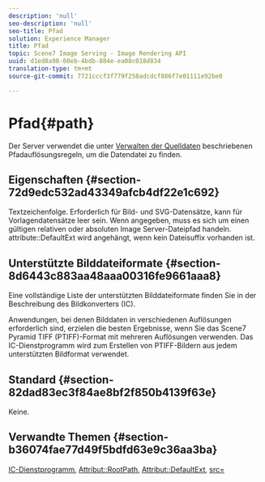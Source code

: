 ```yaml
---
description: 'null'
seo-description: 'null'
seo-title: Pfad
solution: Experience Manager
title: Pfad
topic: Scene7 Image Serving - Image Rendering API
uuid: d1ed8a98-60eb-4bdb-884e-ea08c018d834
translation-type: tm+mt
source-git-commit: 7721cccf3f779f258adcdcf886f7e01111e92be0

---
```



# Pfad{#path}

Der Server verwendet die unter [Verwalten der Quelldaten](../../../../../../is-api/image-serving-api-ref/c-configuration-and-administration/c-configuration-and-administration.md#concept-1ec4d9f0e58a430cae045761f1ff9173) beschriebenen Pfadauflösungsregeln, um die Datendatei zu finden.

## Eigenschaften {#section-72d9edc532ad43349afcb4df22e1c692}

Textzeichenfolge. Erforderlich für Bild- und SVG-Datensätze, kann für Vorlagendatensätze leer sein. Wenn angegeben, muss es sich um einen gültigen relativen oder absoluten Image Server-Dateipfad handeln. attribute::DefaultExt wird angehängt, wenn kein Dateisuffix vorhanden ist.

## Unterstützte Bilddateiformate {#section-8d6443c883aa48aaa00316fe9661aaa8}

Eine vollständige Liste der unterstützten Bilddateiformate finden Sie in der Beschreibung des Bildkonverters (IC).

Anwendungen, bei denen Bilddaten in verschiedenen Auflösungen erforderlich sind, erzielen die besten Ergebnisse, wenn Sie das Scene7 Pyramid TIFF (PTIFF)-Format mit mehreren Auflösungen verwenden. Das IC-Dienstprogramm wird zum Erstellen von PTIFF-Bildern aus jedem unterstützten Bildformat verwendet.

## Standard {#section-82dad83ec3f84ae8bf2f850b4139f63e}

Keine.

## Verwandte Themen {#section-b36074fae77d49f5bdfd63e9c36aa3ba}

[IC-Dienstprogramm](../../../../../../is-api/is-utils/utilities/r-ic.md#reference-de9f43c63a8f48f1a755ff1760af8b7b), [Attribut::RootPath](../../../../../../is-api/image-catalog/image-serving-api-ref/c-image-catalog-reference/c-attributes-reference/r-rootpath.md#reference-17d57e5967be403b8408fa7214017494), [Attribut::DefaultExt](../../../../../../is-api/image-catalog/image-serving-api-ref/c-image-catalog-reference/c-attributes-reference/r-defaultext.md#reference-1b96c71a253049ddaeae09892d3484a0), [src=](../../../../../../is-api/http-ref/image-serving-api-ref/c-http-protocol-reference/c-command-reference/r-src.md#reference-f6506637778c4c69bf106a7924a91ab1)
